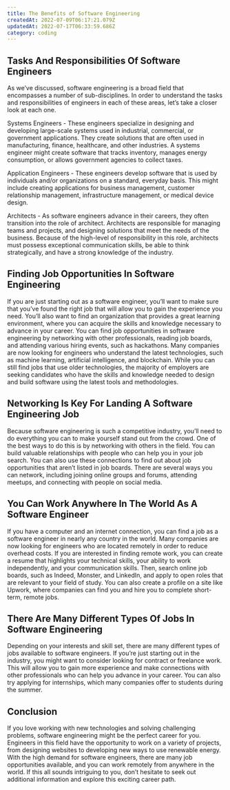 ```yaml
---
title: The Benefits of Software Engineering
createdAt: 2022-07-09T06:17:21.079Z
updatedAt: 2022-07-17T06:33:59.686Z
category: coding
---
```


## Tasks And Responsibilities Of Software Engineers

As we’ve discussed, software engineering is a broad field that encompasses a number of sub-disciplines. In order to understand the tasks and responsibilities of engineers in each of these areas, let’s take a closer look at each one.

Systems Engineers - These engineers specialize in designing and developing large-scale systems used in industrial, commercial, or government applications. They create solutions that are often used in manufacturing, finance, healthcare, and other industries. A systems engineer might create software that tracks inventory, manages energy consumption, or allows government agencies to collect taxes.

Application Engineers - These engineers develop software that is used by individuals and/or organizations on a standard, everyday basis. This might include creating applications for business management, customer relationship management, infrastructure management, or medical device design.

Architects - As software engineers advance in their careers, they often transition into the role of architect. Architects are responsible for managing teams and projects, and designing solutions that meet the needs of the business. Because of the high-level of responsibility in this role, architects must possess exceptional communication skills, be able to think strategically, and have a strong knowledge of the industry.

## Finding Job Opportunities In Software Engineering

If you are just starting out as a software engineer, you’ll want to make sure that you’ve found the right job that will allow you to gain the experience you need. You’ll also want to find an organization that provides a great learning environment, where you can acquire the skills and knowledge necessary to advance in your career. You can find job opportunities in software engineering by networking with other professionals, reading job boards, and attending various hiring events, such as hackathons. Many companies are now looking for engineers who understand the latest technologies, such as machine learning, artificial intelligence, and blockchain. While you can still find jobs that use older technologies, the majority of employers are seeking candidates who have the skills and knowledge needed to design and build software using the latest tools and methodologies.

## Networking Is Key For Landing A Software Engineering Job

Because software engineering is such a competitive industry, you’ll need to do everything you can to make yourself stand out from the crowd. One of the best ways to do this is by networking with others in the field. You can build valuable relationships with people who can help you in your job search. You can also use these connections to find out about job opportunities that aren’t listed in job boards. There are several ways you can network, including joining online groups and forums, attending meetups, and connecting with people on social media.

## You Can Work Anywhere In The World As A Software Engineer

If you have a computer and an internet connection, you can find a job as a software engineer in nearly any country in the world. Many companies are now looking for engineers who are located remotely in order to reduce overhead costs. If you are interested in finding remote work, you can create a resume that highlights your technical skills, your ability to work independently, and your communication skills. Then, search online job boards, such as Indeed, Monster, and LinkedIn, and apply to open roles that are relevant to your field of study. You can also create a profile on a site like Upwork, where companies can find you and hire you to complete short-term, remote jobs.

## There Are Many Different Types Of Jobs In Software Engineering

Depending on your interests and skill set, there are many different types of jobs available to software engineers. If you’re just starting out in the industry, you might want to consider looking for contract or freelance work. This will allow you to gain more experience and make connections with other professionals who can help you advance in your career. You can also try applying for internships, which many companies offer to students during the summer.

## Conclusion

If you love working with new technologies and solving challenging problems, software engineering might be the perfect career for you. Engineers in this field have the opportunity to work on a variety of projects, from designing websites to developing new ways to use renewable energy. With the high demand for software engineers, there are many job opportunities available, and you can work remotely from anywhere in the world. If this all sounds intriguing to you, don’t hesitate to seek out additional information and explore this exciting career path.
